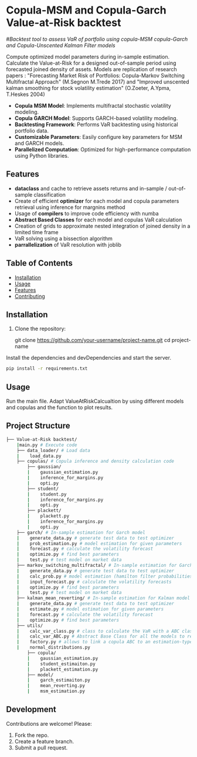 # Copula-MSM and Copula-Garch Value-at-Risk backtest
#_Backtest tool to assess VaR of portfolio using copula-MSM copula-Garch and Copula-Unscented Kalman Filter models_

Compute optimized model parameters during in-sample estimation.
Calculate the Value-at-Risk for a designed out-of-sample period using forecasted joined density of assets.
Models are replication of research papers : "Forecasting Market Risk of Portfolios:
Copula-Markov Switching Multifractal Approach" (M.Segnon M.Trede 2017) and "Improved unscented kalman smoothing for stock volatility estimation" (O.Zoeter, A.Ypma, T.Heskes 2004)


- **Copula MSM Model**: Implements multifractal stochastic volatility modeling.
- **Copula GARCH Model**: Supports GARCH-based volatility modeling.
- **Backtesting Framework**: Performs VaR backtesting using historical portfolio data.
- **Customizable Parameters**: Easily configure key parameters for MSM and GARCH models.
- **Parallelized Computation**: Optimized for high-performance computation using Python libraries.

## Features

- **dataclass** and cache to retrieve assets returns and in-sample / out-of-sample classification
- Create of efficient **optimizer** for each model and copula parameters retrieval using inference for margnins method 
- Usage of **compilers** to improve code efficiency with numba
- **Abstract Based Classes** for each model and copulas VaR calculation
- Creation of grids to approximate nested integration of joined density in a limited time frame 
- VaR solving using a bissection algorithm
- **parrallelization** of VaR resolution with joblib

## Table of Contents
- [Installation](#installation)
- [Usage](#usage)
- [Features](#features)
- [Contributing](#contributing)

## Installation

1. Clone the repository:  

   git clone https://github.com/your-username/project-name.git
   cd project-name

Install the dependencies and devDependencies and start the server.

```sh
pip install -r requirements.txt
```

## Usage
Run the main file.
Adapt ValueAtRiskCalcualtion by using different models and copulas and the function to plot results.


## Project Structure

```sh
├── Value-at-Risk backtest/ 
    |main.py # Execute code 
    ├── data_loader/ # Load data
    |    load_data.py
    ├── copulas/ # Copula inference and density calculation code 
        ├── gaussian/ 
        |    gaussian_estimation.py
        |    inference_for_margins.py
        |    opti.py
        ├── student/ 
        |    student.py
        |    inference_for_margins.py
        |    opti.py
        ├── plackett/ 
        |    plackett.py
        |    inference_for_margins.py
        |    opti.py    
    ├── garch/ # In-sample estimation for Garch model
    |    generate_data.py # generate test data to test optimizer
    |    prob_estimation.py # model estimation for given parameters
    |    forecast.py # calculate the volatility forecast
    |    optimize.py # find best parameters
    |    test.py # test model on market data
    ├── markov_switching_multifractal/ # In-sample estimation for Garch model
    |    generate_data.py # generate test data to test optimizer
    |    calc_prob.py # model estimation (hamilton filter probabilities) for given parameters 
    |    input_forecast.py # calculate the volatility forecasts
    |    optimize.py # find best parameters
    |    test.py # test model on market data
    ├── kalman_mean_reverting/ # In-sample estimation for Kalman model
    |    generate_data.py # generate test data to test optimizer
    |    estimate.py # model estimation for given parameters
    |    forecast.py # calculate the volatility forecast
    |    optimize.py # find best parameters
    ├── utils/
    |    calc_var_class.py # class to calculate the VaR with a ABC class model as argument
    |    calc_var_ABC.py # Abstract Base Class for all the models to retrieve the joined density
    |    factory.py # allows to link a copula ABC to an estimation-type ABC 
    |    normal_distributions.py 
        ├── copula/
        |    gaussian_estimation.py
        |    student_estimaiton.py
        |    plackett_estimation.py
        ├── model/
        |    garch_estimaiton.py
        |    mean_reverting.py
        |    msm_estimation.py
 ```

## Development

Contributions are welcome! Please:
1. Fork the repo.
2. Create a feature branch.
3. Submit a pull request.
